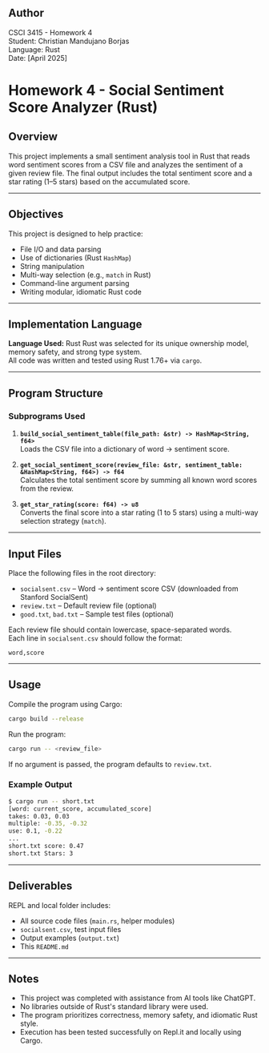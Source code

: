 

## Author

CSCI 3415 - Homework 4  
Student: Christian Mandujano Borjas  
Language: Rust  
Date: [April 2025]

# Homework 4 - Social Sentiment Score Analyzer (Rust)

## Overview

This project implements a small sentiment analysis tool in Rust that reads word sentiment scores from a CSV file and analyzes the sentiment of a given review file. The final output includes the total sentiment score and a star rating (1–5 stars) based on the accumulated score.

---

## Objectives

This project is designed to help practice:

- File I/O and data parsing
- Use of dictionaries (Rust `HashMap`)
- String manipulation
- Multi-way selection (e.g., `match` in Rust)
- Command-line argument parsing
- Writing modular, idiomatic Rust code

---

## Implementation Language

**Language Used:** Rust
Rust was selected for its unique ownership model, memory safety, and strong type system.  
All code was written and tested using Rust 1.76+ via `cargo`.

---

## Program Structure

### Subprograms Used

1. **`build_social_sentiment_table(file_path: &str) -> HashMap<String, f64>`**  
   Loads the CSV file into a dictionary of word → sentiment score.

2. **`get_social_sentiment_score(review_file: &str, sentiment_table: &HashMap<String, f64>) -> f64`**  
   Calculates the total sentiment score by summing all known word scores from the review.

3. **`get_star_rating(score: f64) -> u8`**  
   Converts the final score into a star rating (1 to 5 stars) using a multi-way selection strategy (`match`).

---

## Input Files

Place the following files in the root directory:

- `socialsent.csv` – Word → sentiment score CSV (downloaded from Stanford SocialSent)
- `review.txt` – Default review file (optional)
- `good.txt`, `bad.txt` – Sample test files (optional)

Each review file should contain lowercase, space-separated words.  
Each line in `socialsent.csv` should follow the format:
```
word,score
```

---

## Usage

Compile the program using Cargo:
```bash
cargo build --release
```

Run the program:
```bash
cargo run -- <review_file>
```

If no argument is passed, the program defaults to `review.txt`.

### Example Output
```bash
$ cargo run -- short.txt
[word: current_score, accumulated_score]
takes: 0.03, 0.03
multiple: -0.35, -0.32
use: 0.1, -0.22
...
short.txt score: 0.47
short.txt Stars: 3
```

---

## Deliverables

REPL and local folder includes:

- All source code files (`main.rs`, helper modules)
- `socialsent.csv`, test input files
- Output examples (`output.txt`)
- This `README.md`

---

## Notes

- This project was completed with assistance from AI tools like ChatGPT.
- No libraries outside of Rust's standard library were used.
- The program prioritizes correctness, memory safety, and idiomatic Rust style.
- Execution has been tested successfully on Repl.it and locally using Cargo.
